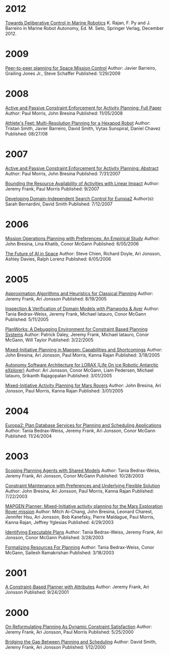 # 2012 #
[Towards Deliberative Control in Marine Robotics](http://www.mbari.org/autonomy/Publications/DeliberativeControl.pdf) K. Rajan, F. Py and J. Barreiro in Marine Robot Autonomy, Ed. M. Seto, Springer Verlag, December 2012.

# 2009 #
[Peer-to-peer planning for Space Mission Control](http://ti.arc.nasa.gov/publications/330/download/)
Author: Javier Barreiro, Grailing Jones Jr., Steve Schaffer
Published: 1/29/2009

# 2008 #

[Active and Passive Constraint Enforcement for Activity Planning: Full Paper](http://robotics.estec.esa.int/i-SAIRAS/isairas2008/Proceedings/SESSION%201/m120-Morris.pdf)
Author: Paul Morris, John Bresina
Published: 11/05/2008

[Athlete's Feet: Multi-Resolution Planning for a Hexapod Robot](http://ti.arc.nasa.gov/m/pub/144/144_Smith_T..pdf)
Author: Tristan Smith, Javier Barreiro, David Smith, Vytas Sunspiral, Daniel Chavez
Published: 08/27/08

# 2007 #

[Active and Passive Constraint Enforcement for Activity Planning: Abstract](http://ti.arc.nasa.gov/m/pub/1369h/1369%20(Morris).pdf)
Author: Paul Morris, John Bresina
Published: 7/31/2007

[Bounding the Resource Availability of Activities with Linear Impact](http://www.aaai.org/Papers/ICAPS/2007/ICAPS07-018.pdf)
Author: Jeremy Frank, Paul Morris
Published: 9/2007

[Developing Domain-Independent Search Control for Europa2](http://ti.arc.nasa.gov/m/pub/1364h/1364%20(Smith,%20D).pdf)
Author(s): Sarah Bernardini, David Smith
Published: 7/12/2007

# 2006 #

[Mission Operations Planning with Preferences: An Empirical Study](http://ti.arc.nasa.gov/m/pub/1211h/1211%20(Bresina).pdf)
Author: John Bresina, Lina Khatib, Conor McGann
Published: 6/05/2006

[The Future of AI in Space](http://ti.arc.nasa.gov/m/pub/1213h/1213%20Jonsson)
Author: Steve Chien, Richard Doyle, Ari Jonsson, Ashley Davies, Ralph Lorenz
Published: 6/05/2006

# 2005 #

[Approximation Algorithms and Heuristics for Classical Planning](http://ti.arc.nasa.gov/m/pub/1061h/1061%20(Frank).pdf)
Author: Jeremy Frank, Ari Jonsson
Published: 8/19/2005

[Inspection & Verification of Domain Models with Planworks & Aver](http://ti.arc.nasa.gov/m/pub/1007h/1007%20(Bedrax-Weiss).pdf)
Author: Tania Bedrax-Weiss, Jeremy Frank, Michael Iatauro, Conor McGann
Published: 5/11/2005

[PlanWorks: A Debugging Environment for Constraint Based Planning Systems](http://ti.arc.nasa.gov/m/pub/964h/0964%20(Frank).pdf)
Author: Patrick Daley, Jeremy Frank, Michael Iatauro, Conor McGann, Will Taylor
Published: 3/22/2005

[Mixed-Initiative Planning in Mapgen: Capabilities and Shortcomings](http://ase.arc.nasa.gov/publications/pdf/0960.pdf)
Author: John Bresina, Ari Jonsson, Paul Morris, Kanna Rajan
Published: 3/18/2005

[Autonomy Software Architecture for LORAX (Life On ice Robotic Antarctic eXplorer)](http://ti.arc.nasa.gov/m/pub/951h/0951%20(Jonsson).pdf)
Author: Ari Jonsson, Conor McGann, Liam Pedersen, Michael Iatauro, Srikanth Rajagopalan
Published: 3/01/2005

[Mixed-Initiative Activity Planning for Mars Rovers](http://ti.arc.nasa.gov/m/pub/944h/0944%20(Bresina).pdf)
Author: John Bresina, Ari Jonsson, Paul Morris, Kanna Rajan
Published: 3/01/2005


# 2004 #

[Europa2: Plan Database Services for Planning and Scheduling Applications](http://ase.arc.nasa.gov/publications/pdf/0900.pdf)
Author: Tania Bedrax-Weiss, Jeremy Frank, Ari Jonsson, Conor McGann
Published: 11/24/2004

# 2003 #

[Scoping Planning Agents with Shared Models](http://ti.arc.nasa.gov/m/pub/628h/0628%20(Bedrax-Weiss).pdf)
Author: Tania Bedrax-Weiss, Jeremy Frank, Ari Jonsson, Conor McGann
Published: 10/28/2003

[Constraint Maintenance with Preferences and Underlying Flexible Solution](http://ti.arc.nasa.gov/m/pub/586h/0586%20(Bresina).pdf)
Author: John Bresina, Ari Jonsson, Paul Morris, Kanna Rajan
Published: 7/22/2003

[MAPGEN Planner: Mixed-Initiative activity planning for the Mars Exploration Rover mission](http://ti.arc.nasa.gov/m/pub/542h/0542%20(Ai-Chang)%20v3.pdf)
Author: Mitch Ai-Chang, John Bresina, Leonard Charest, Jennifer Hsu, Ari Jonsson, Bob Kanefsky, Pierre Maldague, Paul Morris, Kanna Rajan, Jeffrey Yglesias
Published: 4/29/2003

[Identifying Executable Plans](http://ti.arc.nasa.gov/m/pub/519h/0519%20(Bedrax-Weiss).pdf)
Author: Tania Bedrax-Weiss, Jeremy Frank, Ari Jonsson, Conor McGann
Published: 3/28/2003

[Formalizing Resources For Planning](http://ti.arc.nasa.gov/m/pub/508h/0508%20(Bedrax).pdf)
Author: Tania Bedrax-Weiss, Conor McGann, Sailesh Ramakrishan
Published: 3/18/2003

# 2001 #

[A Constraint-Based Planner with Attributes](http://ti.arc.nasa.gov/m/pub/313h/0313%20(Frank).pdf)
Author: Jeremy Frank, Ari Jonsson
Published: 9/24/2001

# 2000 #

[On Reformulating Planning As Dynamic Constraint Satisfaction](http://ti.arc.nasa.gov/m/pub/167h/0167%20(Frank).pdf)
Author: Jeremy Frank, Ari Jonsson, Paul Morris
Published: 5/25/2000

[Bridging the Gap Between Planning and Scheduling](http://ti.arc.nasa.gov/m/pub/141h/0141%20(Smith).pdf)
Author: David Smith, Jeremy Frank, Ari Jonsson
Published: 1/12/2000